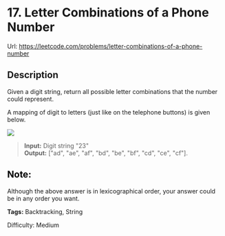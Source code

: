 # 17. Letter Combinations of a Phone Number
Url: <https://leetcode.com/problems/letter-combinations-of-a-phone-number>

## Description
Given a digit string, return all possible letter combinations that the number could represent.

A mapping of digit to letters (just like on the telephone buttons) is given below.

![](http://upload.wikimedia.org/wikipedia/commons/thumb/7/73/Telephone-keypad2.svg/200px-Telephone-keypad2.svg.png)

> **Input:** Digit string "23"  
> **Output:** ["ad", "ae", "af", "bd", "be", "bf", "cd", "ce", "cf"].

## <font color='black'>Note:</font>
Although the above answer is in lexicographical order, your answer could be in any order you want.

**Tags:** Backtracking, String

Difficulty: Medium
